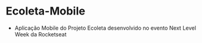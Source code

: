 # Ecoleta-Mobile
- Aplicação Mobile do Projeto Ecoleta desenvolvido no evento Next Level Week da Rocketseat
